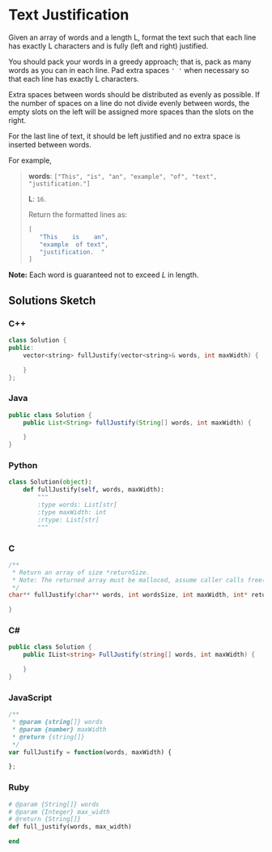 # Text Justification

Given an array of words and a length L, format the text such that each line has exactly L characters and is fully (left and right) justified.

You should pack your words in a greedy approach; that is, pack as many words as you can in each line. Pad extra spaces `' '` when necessary so that each line has exactly L characters.

Extra spaces between words should be distributed as evenly as possible. If the number of spaces on a line do not divide evenly between words, the empty slots on the left will be assigned more spaces than the slots on the right.

For the last line of text, it should be left justified and no extra space is inserted between words.

For example,

> **words**: `["This", "is", "an", "example", "of", "text", "justification."]`
> 
> **L**: `16`. 
> 
> Return the formatted lines as:
> 
> ```C
> [
>    "This    is    an",
>    "example  of text",
>    "justification.  "
> ]
> ```

**Note:** Each word is guaranteed not to exceed *L* in length.

## Solutions Sketch

### C++
```C++
class Solution {
public:
    vector<string> fullJustify(vector<string>& words, int maxWidth) {

    }
};
```

### Java
```Java
public class Solution {
    public List<String> fullJustify(String[] words, int maxWidth) {

    }
}
```

### Python
```Python
class Solution(object):
    def fullJustify(self, words, maxWidth):
        """
        :type words: List[str]
        :type maxWidth: int
        :rtype: List[str]
        """
```

### C
```C
/**
 * Return an array of size *returnSize.
 * Note: The returned array must be malloced, assume caller calls free().
 */
char** fullJustify(char** words, int wordsSize, int maxWidth, int* returnSize) {

}
```

### C# 
```C#
public class Solution {
    public IList<string> FullJustify(string[] words, int maxWidth) {

    }
}
```

### JavaScript
```JavaScript
/**
 * @param {string[]} words
 * @param {number} maxWidth
 * @return {string[]}
 */
var fullJustify = function(words, maxWidth) {

};
```

### Ruby
```Ruby
# @param {String[]} words
# @param {Integer} max_width
# @return {String[]}
def full_justify(words, max_width)

end
```
